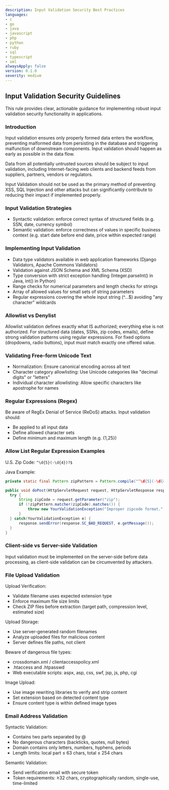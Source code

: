 ```yaml
---
description: Input Validation Security Best Practices
languages:
- c
- go
- java
- javascript
- php
- python
- ruby
- sql
- typescript
- xml
alwaysApply: false
version: 0.1.0
severity: medium
---
```


## Input Validation Security Guidelines

This rule provides clear, actionable guidance for implementing robust input validation security functionality in applications.

### Introduction

Input validation ensures only properly formed data enters the workflow, preventing malformed data from persisting in the database and triggering malfunction of downstream components. Input validation should happen as early as possible in the data flow.

Data from all potentially untrusted sources should be subject to input validation, including Internet-facing web clients and backend feeds from suppliers, partners, vendors or regulators.

Input Validation should not be used as the primary method of preventing XSS, SQL Injection and other attacks but can significantly contribute to reducing their impact if implemented properly.

### Input Validation Strategies

- Syntactic validation: enforce correct syntax of structured fields (e.g. SSN, date, currency symbol)
- Semantic validation: enforce correctness of values in specific business context (e.g. start date before end date, price within expected range)

### Implementing Input Validation

- Data type validators available in web application frameworks (Django Validators, Apache Commons Validators)
- Validation against JSON Schema and XML Schema (XSD)
- Type conversion with strict exception handling (Integer.parseInt() in Java, int() in Python)
- Range checks for numerical parameters and length checks for strings
- Array of allowed values for small sets of string parameters
- Regular expressions covering the whole input string (^...$) avoiding "any character" wildcards

### Allowlist vs Denylist

Allowlist validation defines exactly what IS authorized; everything else is not authorized. For structured data (dates, SSNs, zip codes, emails), define strong validation patterns using regular expressions. For fixed options (dropdowns, radio buttons), input must match exactly one offered value.

### Validating Free-form Unicode Text

- Normalization: Ensure canonical encoding across all text
- Character category allowlisting: Use Unicode categories like "decimal digits" or "letters"
- Individual character allowlisting: Allow specific characters like apostrophe for names

### Regular Expressions (Regex)

Be aware of RegEx Denial of Service (ReDoS) attacks. Input validation should:
- Be applied to all input data
- Define allowed character sets
- Define minimum and maximum length (e.g. {1,25})

### Allow List Regular Expression Examples

U.S. Zip Code: `^\d{5}(-\d{4})?$`

Java Example:
```java
private static final Pattern zipPattern = Pattern.compile("^\d{5}(-\d{4})?$");

public void doPost(HttpServletRequest request, HttpServletResponse response) {
  try {
      String zipCode = request.getParameter("zip");
      if (!zipPattern.matcher(zipCode).matches()) {
          throw new YourValidationException("Improper zipcode format.");
      }
  } catch(YourValidationException e) {
      response.sendError(response.SC_BAD_REQUEST, e.getMessage());
  }
}
```

### Client-side vs Server-side Validation

Input validation must be implemented on the server-side before data processing, as client-side validation can be circumvented by attackers.

### File Upload Validation

Upload Verification:
- Validate filename uses expected extension type
- Enforce maximum file size limits
- Check ZIP files before extraction (target path, compression level, estimated size)

Upload Storage:
- Use server-generated random filenames
- Analyze uploaded files for malicious content
- Server defines file paths, not client

Beware of dangerous file types:
- crossdomain.xml / clientaccesspolicy.xml
- .htaccess and .htpasswd
- Web executable scripts: aspx, asp, css, swf, jsp, js, php, cgi

Image Upload:
- Use image rewriting libraries to verify and strip content
- Set extension based on detected content type
- Ensure content type is within defined image types

### Email Address Validation

Syntactic Validation:
- Contains two parts separated by @
- No dangerous characters (backticks, quotes, null bytes)
- Domain contains only letters, numbers, hyphens, periods
- Length limits: local part ≤ 63 chars, total ≤ 254 chars

Semantic Validation:
- Send verification email with secure token
- Token requirements: ≥32 chars, cryptographically random, single-use, time-limited